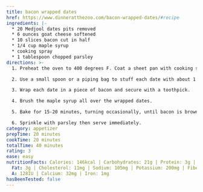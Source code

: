 ```yaml
---
title: bacon wrapped dates
href: https://www.dinneratthezoo.com/bacon-wrapped-dates/#recipe
ingredients: |-
  * 20 Medjool dates pits removed
  * 6 ounces goat cheese softened
  * 10 slices bacon cut in half
  * 1/4 cup maple syrup
  * cooking spray
  * 1 tablespoon chopped parsley
directions: >-
  1. Preheat the oven to 400 degrees F. Coat a sheet pan with cooking spray.

  2. Use a small spoon or a piping bag to stuff each date with about 1 teaspoon of goat cheese. Press each date shut.

  3. Wrap each date in a piece of bacon and secure with a toothpick.

  4. Brush the maple syrup all over the wrapped dates.

  5. Bake for 15-20 minutes, turning occasionally, until bacon is browned and crispy.

  6. Sprinkle with parsley then serve immediately.
category: appetizer
prepTime: 20 minutes
cookTime: 20 minutes
totalTime: 40 minutes
rating: 3
ease: easy
nutritionFacts: Calories: 146kcal | Carbohydrates: 21g | Protein: 3g | Fat: 6g | Saturated
  Fat: 3g | Cholesterol: 11mg | Sodium: 105mg | Potassium: 200mg | Fiber: 2g | Sugar: 18g | Vitamin
  A: 128IU | Calcium: 32mg | Iron: 1mg
hasBeenTested: false
---
```

